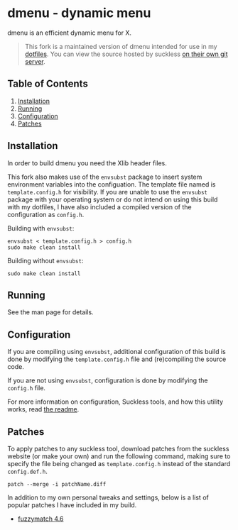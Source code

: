 # dmenu - dynamic menu
dmenu is an efficient dynamic menu for X.

> This fork is a maintained version of dmenu intended for use in my
> [dotfiles](https://github.com/bossley9/dotfiles). You can view the source
> hosted by suckless [on their own git server](https://git.suckless.org/dmenu).

## Table of Contents
1. [Installation](#installation)
2. [Running](#running)
3. [Configuration](#configuration)
4. [Patches](#patches)

## Installation <a name="installation"></a>
In order to build dmenu you need the Xlib header files.

This fork also makes use of the `envsubst` package to insert system environment variables
into the configuation. The template file named is `template.config.h` for visibility. If you 
are unable to use the `envsubst` package with your operating system or do not intend on 
using this build with my dotfiles, I have also included a compiled version of the 
configuration as `config.h`.

Building with `envsubst`:

    envsubst < template.config.h > config.h
    sudo make clean install

Building without `envsubst`:

    sudo make clean install

## Running <a name="running"></a>
See the man page for details.

## Configuration <a name="configuration"></a>
If you are compiling using `envsubst`, additional configuration of this build is done 
by modifying the `template.config.h` file and (re)compiling the source code.

If you are not using `envsubst`, configuration is done by modifying the `config.h` file.

For more information on configuration, Suckless tools, and how this utility works, 
read [the readme](https://git.suckless.org/dmenu/file/README.html).

## Patches <a name="patches"></a>
To apply patches to any suckless tool, download patches from the suckless website (or make 
your own) and run the following command, making sure to specify the file being changed as 
`template.config.h` instead of the standard `config.def.h`.
```
patch --merge -i patchName.diff
```

In addition to my own personal tweaks and settings, below is a list of popular patches 
I have included in my build.

- [fuzzymatch 4.6](https://tools.suckless.org/dmenu/patches/fuzzymatch)

